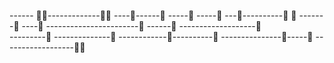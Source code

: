 ------ 🦘🦘-------------🦘🦘 
----🦘------🦘 -----🦘 -----🦘 
---🦘----------🦘 🦘 -------🦘 
----🦘 -----------------------🦘
------🦘 -------------------🦘  
---------🦘 --------------🦘 
------------🦘----------🦘 
---------------🦘-----🦘 
------------------🦘🦘
